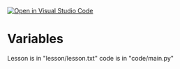 [![Open in Visual Studio Code](https://classroom.github.com/assets/open-in-vscode-f059dc9a6f8d3a56e377f745f24479a46679e63a5d9fe6f495e02850cd0d8118.svg)](https://classroom.github.com/online_ide?assignment_repo_id=7416937&assignment_repo_type=AssignmentRepo)
# Variables
Lesson is in "lesson/lesson.txt"
code is in "code/main.py"

